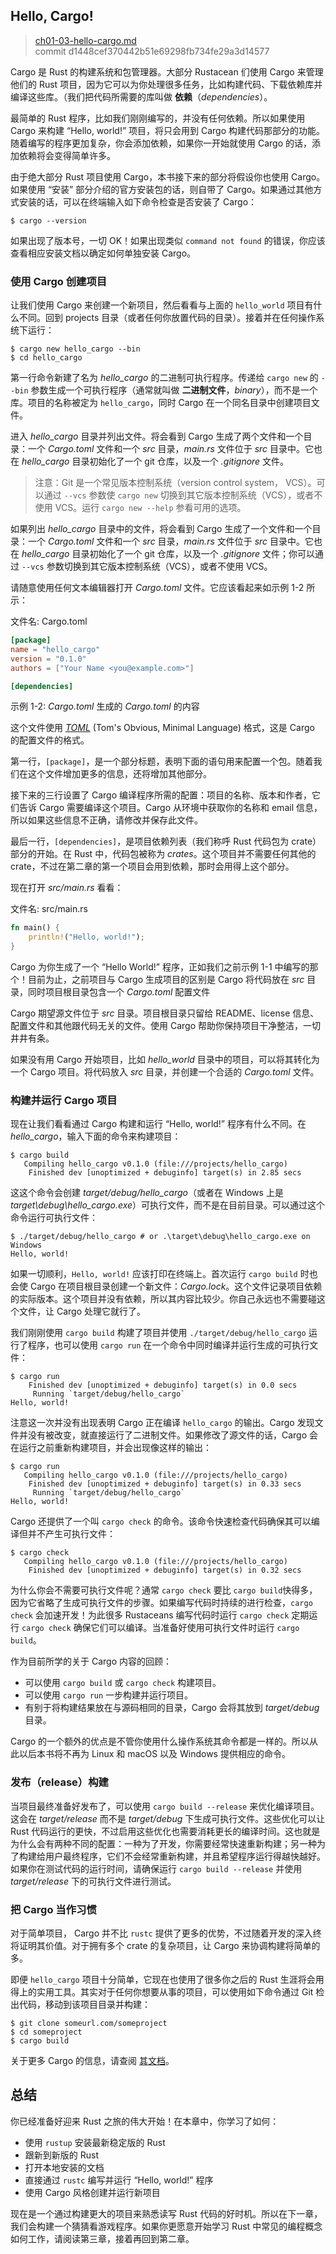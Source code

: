 ## Hello, Cargo!

> [ch01-03-hello-cargo.md](https://github.com/rust-lang/book/blob/master/second-edition/src/ch01-03-hello-cargo.md)
> <br>
> commit d1448cef370442b51e69298fb734fe29a3d14577

Cargo 是 Rust 的构建系统和包管理器。大部分 Rustacean 们使用 Cargo 来管理他们的 Rust 项目，因为它可以为你处理很多任务，比如构建代码、下载依赖库并编译这些库。（我们把代码所需要的库叫做 **依赖**（*dependencies*）。

最简单的 Rust 程序，比如我们刚刚编写的，并没有任何依赖。所以如果使用 Cargo 来构建 “Hello, world!” 项目，将只会用到 Cargo 构建代码那部分的功能。随着编写的程序更加复杂，你会添加依赖，如果你一开始就使用 Cargo 的话，添加依赖将会变得简单许多。

由于绝大部分 Rust 项目使用 Cargo，本书接下来的部分将假设你也使用 Cargo。如果使用 “安装” 部分介绍的官方安装包的话，则自带了 Cargo。如果通过其他方式安装的话，可以在终端输入如下命令检查是否安装了 Cargo：

```text
$ cargo --version
```

如果出现了版本号，一切 OK！如果出现类似 `command not found` 的错误，你应该查看相应安装文档以确定如何单独安装 Cargo。

### 使用 Cargo 创建项目

让我们使用 Cargo 来创建一个新项目，然后看看与上面的 `hello_world` 项目有什么不同。回到 projects 目录（或者任何你放置代码的目录）。接着并在任何操作系统下运行：

```text
$ cargo new hello_cargo --bin
$ cd hello_cargo
```

第一行命令新建了名为 *hello_cargo* 的二进制可执行程序。传递给 `cargo new` 的 `--bin` 参数生成一个可执行程序（通常就叫做 **二进制文件**，*binary*），而不是一个库。项目的名称被定为 `hello_cargo`，同时 Cargo 在一个同名目录中创建项目文件。

进入 *hello_cargo* 目录并列出文件。将会看到 Cargo 生成了两个文件和一个目录：一个 *Cargo.toml* 文件和一个 *src* 目录，*main.rs* 文件位于 *src* 目录中。它也在 *hello_cargo* 目录初始化了一个 git 仓库，以及一个 *.gitignore* 文件。

> 注意：Git 是一个常见版本控制系统（version control system， VCS）。可以通过 `--vcs` 参数使 `cargo new` 切换到其它版本控制系统（VCS），或者不使用 VCS。运行 `cargo new --help` 参看可用的选项。

如果列出 *hello_cargo* 目录中的文件，将会看到 Cargo 生成了一个文件和一个目录：一个 *Cargo.toml* 文件和一个 *src* 目录，*main.rs* 文件位于 *src* 目录中。它也在 *hello_cargo* 目录初始化了一个 git 仓库，以及一个 *.gitignore* 文件；你可以通过 `--vcs` 参数切换到其它版本控制系统（VCS），或者不使用 VCS。

请随意使用任何文本编辑器打开 *Cargo.toml* 文件。它应该看起来如示例 1-2 所示：

<span class="filename">文件名: Cargo.toml</span>

```toml
[package]
name = "hello_cargo"
version = "0.1.0"
authors = ["Your Name <you@example.com>"]

[dependencies]
```

<span class="caption">示例 1-2: *Cargo.toml* 生成的 *Cargo.toml* 的内容</span>

这个文件使用 [*TOML*][toml]<!-- ignore --> (Tom's Obvious, Minimal Language) 格式，这是 Cargo 的配置文件的格式。

[toml]: https://github.com/toml-lang/toml

第一行，`[package]`，是一个部分标题，表明下面的语句用来配置一个包。随着我们在这个文件增加更多的信息，还将增加其他部分。

接下来的三行设置了 Cargo 编译程序所需的配置：项目的名称、版本和作者，它们告诉 Cargo 需要编译这个项目。Cargo 从环境中获取你的名称和 email 信息，所以如果这些信息不正确，请修改并保存此文件。

最后一行，`[dependencies]`，是项目依赖列表（我们称呼 Rust 代码包为 crate）部分的开始。在 Rust 中，代码包被称为 *crates*。这个项目并不需要任何其他的 crate，不过在第二章的第一个项目会用到依赖，那时会用得上这个部分。

现在打开 *src/main.rs* 看看：

<span class="filename">文件名: src/main.rs</span>

```rust
fn main() {
    println!("Hello, world!");
}
```

Cargo 为你生成了一个 “Hello World!” 程序，正如我们之前示例 1-1 中编写的那个！目前为止，之前项目与 Cargo 生成项目的区别是 Cargo 将代码放在 *src* 目录，同时项目根目录包含一个 *Cargo.toml* 配置文件

Cargo 期望源文件位于 *src* 目录。项目根目录只留给 README、license 信息、配置文件和其他跟代码无关的文件。使用 Cargo 帮助你保持项目干净整洁，一切井井有条。

如果没有用 Cargo 开始项目，比如 *hello_world* 目录中的项目，可以将其转化为一个 Cargo 项目。将代码放入 *src* 目录，并创建一个合适的 *Cargo.toml* 文件。

### 构建并运行 Cargo 项目

现在让我们看看通过 Cargo 构建和运行 “Hello, world!” 程序有什么不同。在 *hello_cargo*，输入下面的命令来构建项目：

```text
$ cargo build
   Compiling hello_cargo v0.1.0 (file:///projects/hello_cargo)
    Finished dev [unoptimized + debuginfo] target(s) in 2.85 secs
```

这这个命令会创建 *target/debug/hello_cargo*（或者在 Windows 上是 *target\debug\hello_cargo.exe*）可执行文件，而不是在目前目录。可以通过这个命令运行可执行文件：

```text
$ ./target/debug/hello_cargo # or .\target\debug\hello_cargo.exe on Windows
Hello, world!
```

如果一切顺利，`Hello, world!` 应该打印在终端上。首次运行 `cargo build` 时也会使 Cargo 在项目根目录创建一个新文件：*Cargo.lock*。这个文件记录项目依赖的实际版本。这个项目并没有依赖，所以其内容比较少。你自己永远也不需要碰这个文件，让 Cargo 处理它就行了。

我们刚刚使用 `cargo build` 构建了项目并使用 `./target/debug/hello_cargo` 运行了程序，也可以使用 `cargo run` 在一个命令中同时编译并运行生成的可执行文件：

```text
$ cargo run
    Finished dev [unoptimized + debuginfo] target(s) in 0.0 secs
     Running `target/debug/hello_cargo`
Hello, world!
```

注意这一次并没有出现表明 Cargo 正在编译 `hello_cargo` 的输出。Cargo 发现文件并没有被改变，就直接运行了二进制文件。如果修改了源文件的话，Cargo 会在运行之前重新构建项目，并会出现像这样的输出：

```text
$ cargo run
   Compiling hello_cargo v0.1.0 (file:///projects/hello_cargo)
    Finished dev [unoptimized + debuginfo] target(s) in 0.33 secs
     Running `target/debug/hello_cargo`
Hello, world!
```
Cargo 还提供了一个叫 `cargo check` 的命令。该命令快速检查代码确保其可以编译但并不产生可执行文件：

```text
$ cargo check
   Compiling hello_cargo v0.1.0 (file:///projects/hello_cargo)
    Finished dev [unoptimized + debuginfo] target(s) in 0.32 secs
```

为什么你会不需要可执行文件呢？通常 `cargo check` 要比 `cargo build`快得多，因为它省略了生成可执行文件的步骤。如果编写代码时持续的进行检查，`cargo check` 会加速开发！为此很多 Rustaceans 编写代码时运行 `cargo check` 定期运行 `cargo check` 确保它们可以编译。当准备好使用可执行文件时运行 `cargo build`。

作为目前所学的关于 Cargo 内容的回顾：

* 可以使用 `cargo build` 或 `cargo check` 构建项目。
* 可以使用 `cargo run` 一步构建并运行项目。
* 有别于将构建结果放在与源码相同的目录，Cargo 会将其放到 *target/debug* 目录。

Cargo 的一个额外的优点是不管你使用什么操作系统其命令都是一样的。所以从此以后本书将不再为 Linux 和 macOS 以及 Windows 提供相应的命令。

### 发布（release）构建

当项目最终准备好发布了，可以使用 `cargo build --release` 来优化编译项目。这会在 *target/release* 而不是  *target/debug* 下生成可执行文件。这些优化可以让 Rust 代码运行的更快，不过启用这些优化也需要消耗更长的编译时间。这也就是为什么会有两种不同的配置：一种为了开发，你需要经常快速重新构建；另一种为了构建给用户最终程序，它们不会经常重新构建，并且希望程序运行得越快越好。如果你在测试代码的运行时间，请确保运行 `cargo build --release` 并使用 *target/release* 下的可执行文件进行测试。

### 把 Cargo 当作习惯

对于简单项目， Cargo 并不比 `rustc` 提供了更多的优势，不过随着开发的深入终将证明其价值。对于拥有多个 crate 的复杂项目，让 Cargo 来协调构建将简单的多。

即便 `hello_cargo` 项目十分简单，它现在也使用了很多你之后的 Rust 生涯将会用得上的实用工具。其实对于任何你想要从事的项目，可以使用如下命令通过 Git 检出代码，移动到该项目目录并构建：

```text
$ git clone someurl.com/someproject
$ cd someproject
$ cargo build
```

关于更多 Cargo 的信息，请查阅 [其文档][its documentation]。

[its documentation]: https://doc.rust-lang.org/cargo/

## 总结

你已经准备好迎来 Rust 之旅的伟大开始！在本章中，你学习了如何：

* 使用 `rustup` 安装最新稳定版的 Rust
* 跟新到新版的 Rust
* 打开本地安装的文档
* 直接通过 `rustc` 编写并运行 “Hello, world!” 程序
* 使用 Cargo 风格创建并运行新项目

现在是一个通过构建更大的项目来熟悉读写 Rust 代码的好时机。所以在下一章，我们会构建一个猜猜看游戏程序。如果你更愿意开始学习 Rust 中常见的编程概念如何工作，请阅读第三章，接着再回到第二章。
